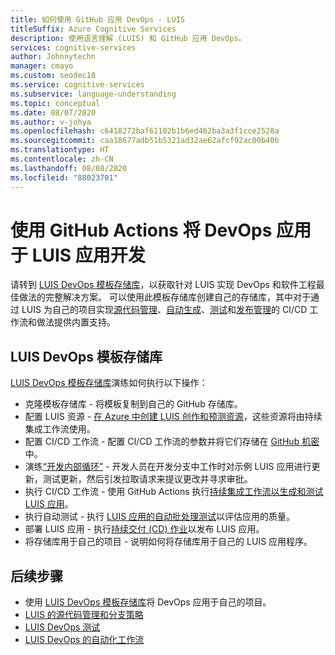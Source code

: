 ```yaml
---
title: 如何使用 GitHub 应用 DevOps - LUIS
titleSuffix: Azure Cognitive Services
description: 使用语言理解 (LUIS) 和 GitHub 应用 DevOps。
services: cognitive-services
author: Johnnytechn
manager: cmayo
ms.custom: seodec18
ms.service: cognitive-services
ms.subservice: language-understanding
ms.topic: conceptual
ms.date: 08/07/2020
ms.author: v-johya
ms.openlocfilehash: c6418272baf61102b1b6ed462ba3a3f1cce2528a
ms.sourcegitcommit: caa18677adb51b5321ad32ae62afcf92ac00b40b
ms.translationtype: HT
ms.contentlocale: zh-CN
ms.lasthandoff: 08/08/2020
ms.locfileid: "88023701"
---
```

# <a name="apply-devops-to-luis-app-development-using-github-actions"></a>使用 GitHub Actions 将 DevOps 应用于 LUIS 应用开发

请转到 [LUIS DevOps 模板存储库](https://github.com/Azure-Samples/LUIS-DevOps-Template)，以获取针对 LUIS 实现 DevOps 和软件工程最佳做法的完整解决方案。 可以使用此模板存储库创建自己的存储库，其中对于通过 LUIS 为自己的项目实现[源代码管理](luis-concept-devops-sourcecontrol.md)、[自动生成](luis-concept-devops-automation.md)、[测试](luis-concept-devops-testing.md)和[发布管理](luis-concept-devops-automation.md#release-management)的 CI/CD 工作流和做法提供内置支持。

## <a name="the-luis-devops-template-repo"></a>LUIS DevOps 模板存储库

[LUIS DevOps 模板存储库](https://github.com/Azure-Samples/LUIS-DevOps-Template)演练如何执行以下操作：

* 克隆模板存储库 - 将模板复制到自己的 GitHub 存储库。
* 配置 LUIS 资源 - [在 Azure 中创建 LUIS 创作和预测资源](/cognitive-services/luis/luis-how-to-azure-subscription#create-resources-in-azure-cli)，这些资源将由持续集成工作流使用。
* 配置 CI/CD 工作流 - 配置 CI/CD 工作流的参数并将它们存储在 [GitHub 机密](https://help.github.com/actions/configuring-and-managing-workflows/creating-and-storing-encrypted-secrets)中。
* 演练[“开发内部循环”](https://mitchdenny.com/the-inner-loop/) - 开发人员在开发分支中工作时对示例 LUIS 应用进行更新，测试更新，然后引发拉取请求来提议更改并寻求审批。
* 执行 CI/CD 工作流 - 使用 GitHub Actions 执行[持续集成工作流以生成和测试 LUIS 应用](luis-concept-devops-automation.md)。
* 执行自动测试 - 执行 [LUIS 应用的自动批处理测试](luis-concept-devops-testing.md)以评估应用的质量。
* 部署 LUIS 应用 - 执行[持续交付 (CD) 作业](luis-concept-devops-automation.md#continuous-delivery-cd)以发布 LUIS 应用。
* 将存储库用于自己的项目 - 说明如何将存储库用于自己的 LUIS 应用程序。

## <a name="next-steps"></a>后续步骤

* 使用 [LUIS DevOps 模板存储库](https://github.com/Azure-Samples/LUIS-DevOps-Template)将 DevOps 应用于自己的项目。
* [LUIS 的源代码管理和分支策略](luis-concept-devops-sourcecontrol.md)
* [LUIS DevOps 测试](luis-concept-devops-testing.md)
* [LUIS DevOps 的自动化工作流](luis-concept-devops-automation.md)

